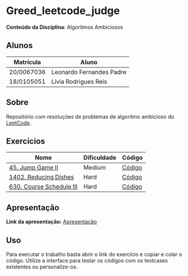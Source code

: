 # Greed_leetcode_judge

**Conteúdo da Disciplina**: Algoritmos Ambiciosos<br>

## Alunos
|Matrícula | Aluno |
| -- | -- |
| 20/0067036  |  Leonardo Fernandes Padre |
| 18/0105051  |  Lívia Rodrigues Reis |

## Sobre 
Repositório com resoluções de problemas de algoritmo ambicioso do [LeetCode](https://leetcode.com/).

## Exercicios
|Nome | Dificuldade | Código |
| -- | -- | -- |
| [45. Jump Game II](https://leetcode.com/problems/jump-game-ii/description/) | Medium | [Código](./exercises/45_medium/README.md) |
| [1402. Reducing Dishes](https://leetcode.com/problems/reducing-dishes/description/) | Hard | [Código](./exercices/reducing_Dishes/README.md) |
| [630. Course Schedule III](https://leetcode.com/problems/course-schedule-iii/description/) | Hard | [Código](./exercises/630_hard/README.md) |

## Apresentação
**Link da apresentação:** [Apresentação]()

## Uso 
Para executar o trabalho basta abrir o link do exercício e copiar e colar o código. Utilize a interface para testar os códigos com os testcases existentes ou personalize-os.


